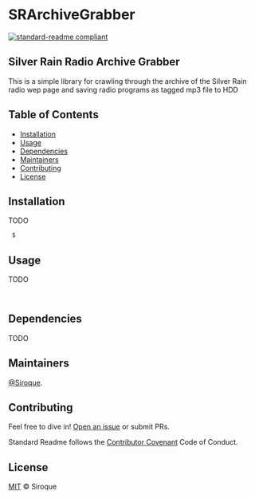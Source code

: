 # SRArchiveGrabber

[![standard-readme compliant](https://img.shields.io/badge/readme%20style-standard-brightgreen.svg?style=flat-square)](https://github.com/RichardLitt/standard-readme)

## Silver Rain Radio Archive Grabber

This is a simple library for crawling through the archive of the Silver Rain radio wep page and saving radio programs as tagged mp3 file to HDD

## Table of Contents

- [Installation](#installation)
- [Usage](#usage)
- [Dependencies](#dependencies)
- [Maintainers](#maintainers)
- [Contributing](#contributing)
- [License](#license)

## Installation

TODO

```sh
 $
```

## Usage

TODO

```sh
 
```

## Dependencies

TODO

## Maintainers

[@Siroque](https://github.com/Siroque).

## Contributing

Feel free to dive in! [Open an issue](https://github.com/Siroque/SRArchiveGrabber/issues/new) or submit PRs.

Standard Readme follows the [Contributor Covenant](http://contributor-covenant.org/version/1/3/0/) Code of Conduct.


## License

[MIT](LICENSE) © Siroque
